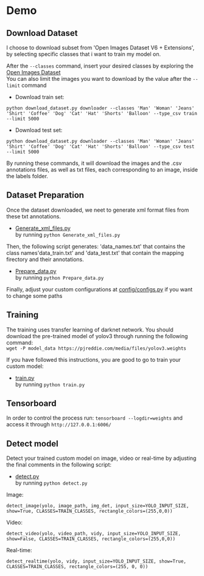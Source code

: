 # Demo

## Download Dataset
I choose to download subset from 'Open Images Dataset V6 + Extensions', by selecting specific classes that i want to train my model on.

After the ```--classes``` command, insert your desired classes by exploring the [Open Images Dataset](https://storage.googleapis.com/openimages/web/index.html)  
You can also limit the images you want to download by the value after the ```--limit``` command

* Download train set:
```
python download_dataset.py downloader --classes 'Man' 'Woman' 'Jeans' 'Shirt' 'Coffee' 'Dog' 'Cat' 'Hat' 'Shorts' 'Balloon' --type_csv train --limit 5000
```

* Download test set:
```
python download_dataset.py downloader --classes 'Man' 'Woman' 'Jeans' 'Shirt' 'Coffee' 'Dog' 'Cat' 'Hat' 'Shorts' 'Balloon' --type_csv test --limit 5000
```

By running these commands, it will download the images and the .csv annotations files, as well as txt files, each corresponding to an image, inside the labels folder. 

## Dataset Preparation
Once the dataset downloaded, we neet to generate xml format files from these txt annotations.
* [Generate_xml_files.py](https://github.com/jonykoren/Demo/blob/master/Generate_xml_files.py)  
by running ```python Generate_xml_files.py```

Then, the following script generates: 'data_names.txt' that contains the class names'data_train.txt' and 'data_test.txt' that contain the mapping firectory and their annotations.
* [Prepare_data.py](https://github.com/jonykoren/Demo/blob/master/Prepare_data.py)  
by running ```python Prepare_data.py```

Finally, adjust your custom configurations at [config/configs.py](https://github.com/jonykoren/Demo/blob/master/config/configs.py) if you want to change some paths 

## Training
The training uses transfer learning of darknet network. You should download the pre-trained model of yolov3 through running the following command:  
```wget -P model_data https://pjreddie.com/media/files/yolov3.weights```  

If you have followed this instructions, you are good to go to train your custom model:
* [train.py](https://github.com/jonykoren/Demo/blob/master/train.py)  
by running ```python train.py```

## Tensorboard
In order to control the process run: ```tensorboard --logdir=weights``` and access it through ```http://127.0.0.1:6006/``` 

## Detect model
Detect your trained custom model on image, video or real-time by adjusting the final comments in the following script:  
* [detect.py](https://github.com/jonykoren/Demo/blob/master/detect.py)  
by running ```python detect.py```

Image:  
```
detect_image(yolo, image_path, img_det, input_size=YOLO_INPUT_SIZE, show=True, CLASSES=TRAIN_CLASSES, rectangle_colors=(255,0,0))
```  

Video:  
```
detect_video(yolo, video_path, vidy, input_size=YOLO_INPUT_SIZE, show=False, CLASSES=TRAIN_CLASSES, rectangle_colors=(255,0,0))
```  

Real-time:  
```
detect_realtime(yolo, vidy, input_size=YOLO_INPUT_SIZE, show=True, CLASSES=TRAIN_CLASSES, rectangle_colors=(255, 0, 0))
```  

